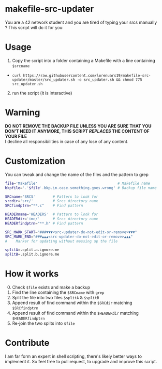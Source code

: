 # makefile-src-updater
You are a 42 network student and you are tired of typing your srcs manually ? This script will do it for you
# Usage
1. Copy the script into a folder containing a Makefile with a line containing `$srcname`
 - `curl https://raw.githubusercontent.com/lorenuars19/makefile-src-updater/master/src_updater.sh -o src_updater.sh && chmod 775 src_updater.sh`
2. run the script (it is interactive)
# Warning
**DO NOT REMOVE THE BACKUP FILE UNLESS YOU ARE SURE THAT YOU DON'T NEED IT ANYMORE, THIS SCRIPT *REPLACES* THE CONTENT OF YOUR FILE**<br>
I decline all responsibilities in case of any lose of any content.
# Customization
You can tweak and change the name of the files and the pattern to grep
``` bash
file='Makefile'                                     # Makefile name
bkpfile='.'$file'.bkp.in.case.something.goes.wrong' # Backup file name

SRCname='SRCS'        # Pattern to look for
srcdir='src/'         # Srcs directory name
SRCfindptrn="**.c"    # Find pattern

HEADERname='HEADERS'  # Pattern to look for
HEADERdir='inc/'      # Srcs directory name
HEADERfindptrn="**.h" # Find pattern

SRC_MARK_START="###▼▼▼<src-updater-do-not-edit-or-remove>▼▼▼"
SRC_MARK_END="###▲▲▲<src-updater-do-not-edit-or-remove>▲▲▲"
#    Marker for updating without messing up the file

splitA=.split.a.ignore.me
splitB=.split.b.ignore.me
```
# How it works
0. Check `$file` exists and make a backup
1. Find the line containing the `$SRCname` with `grep`
2. Split the file into two files `$splitA` & `$splitB`
3. Append result of find command within the `$SRCdir` matching `$SRCfindptrn`
4. Append result of find command within the `$HEADERdir` matching `$HEADERfindptrn`
5. Re-join the two splits into `$file`

# Contribute
I am far form an expert in shell scripting, there's likely better ways to implement it.
So feel free to pull request, to upgrade and improve this script.
